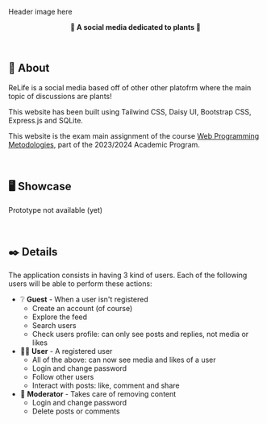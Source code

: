 Header image here
<p align="center">
    <strong>🌱 A social media dedicated to plants 🌱</strong> 
</p>

<br>

## 🤔 About
ReLife is a social media based off of other other platofrm where the main topic of discussions are plants!

This website has been built using Tailwind CSS, Daisy UI, Bootstrap CSS, Express.js and SQLite.

This website is the exam main assignment of the course [Web Programming Metodologies](https://of.uniupo.it/syllabus/didattica.php/en/2023/1932#176019), part of the 2023/2024 Academic Program.

<br>

## 🖥️ Showcase
Prototype not available (yet)

<br>

## ✒️ Details
The application consists in having 3 kind of users. Each of the following users will be able to perform these actions:
 
 - ❔ **Guest** - When a user isn't registered
   - Create an account (of course)
   - Explore the feed
   - Search users
   - Check users profile: can only see posts and replies, not media or likes
 - 👨‍💻 **User** - A registered user
   - All of the above: can now see media and likes of a user
   - Login and change password
   - Follow other users
   - Interact with posts: like, comment and share
 - 🔨 **Moderator** - Takes care of removing content
   - Login and change password
   - Delete posts or comments